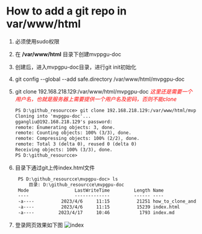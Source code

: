 # How to add a git repo in var/www/html

1. 必须使用sudo权限
2. 在 **/var/www/html** 目录下创建mvppgu-doc
3. 创建后，进入mvpgpu-doc目录，进行git init初始化
4. git config --global --add safe.directory /var/www/html/mvpgpu-doc
5. git clone 192.168.218.129:/var/www/html/mvpgpu-doc *<font color='red'>这里还是需要一个用户名，也就是服务器上需要提供一个用户名及密码，否则不能clone</font>*

    ```md
    PS D:\github_resourcce> git clone 192.168.218.129:/var/www/html/mvpgpu-doc
    Cloning into 'mvpgpu-doc'...
    ggangliu@192.168.218.129's password:
    remote: Enumerating objects: 3, done.
    remote: Counting objects: 100% (3/3), done.
    remote: Compressing objects: 100% (2/2), done.
    remote: Total 3 (delta 0), reused 0 (delta 0)
    Receiving objects: 100% (3/3), done.
    PS D:\github_resourcce>
    ```

6. 目录下通过git上传index.html文件

   ```md
    PS D:\github_resourcce\mvpgpu-doc> ls
        目录: D:\github_resourcce\mvpgpu-doc
    Mode                 LastWriteTime         Length Name
    ----                 -------------         ------ ----
    -a----          2023/4/6     11:15          21251 how_to_clone_and_commit_code.html
    -a----          2023/4/6     11:15          15239 index.html
    -a----         2023/4/17     10:46           1793 index.md
    ```

7. 登录网页效果如下图
![index](../../_images/20230417110521.png)
